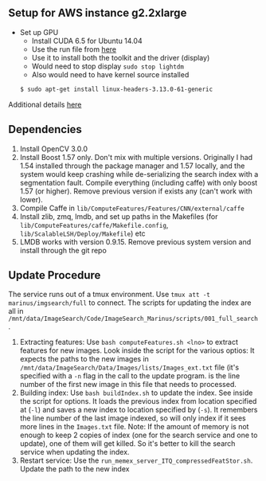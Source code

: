 Setup for AWS instance g2.2xlarge
--------------------------------
* Set up GPU
  - Install CUDA 6.5 for Ubuntu 14.04
  - Use the run file from [here](http://developer.download.nvidia.com/compute/cuda/6_5/rel/installers/cuda_6.5.14_linux_32.run)
  - Use it to install both the toolkit and the driver (display)
  - Would need to stop display `sudo stop lightdm`
  - Also would need to have kernel source installed
  ```bash
  $ sudo apt-get install linux-headers-3.13.0-61-generic
  ```
Additional details [here](https://github.com/BVLC/caffe/wiki/Install-Caffe-on-EC2-from-scratch-(Ubuntu,-CUDA-7,-cuDNN))

Dependencies
------------

1. Install OpenCV 3.0.0
2. Install Boost 1.57 only. Don't mix with multiple versions. Originally I had 1.54 installed through the package manager and 1.57 locally, and the system would keep crashing while de-serializing the search index with a segmentation fault. Compile everything (including caffe) with only boost 1.57 (or higher). Remove previous version if exists any (can't work with lower).
3. Compile Caffe in `lib/ComputeFeatures/Features/CNN/external/caffe`
4. Install zlib, zmq, lmdb, and set up paths in the Makefiles (for `lib/ComputeFeatures/caffe/Makefile.config`, `lib/ScalableLSH/Deploy/Makefile`) etc
5. LMDB works with version 0.9.15. Remove previous system version and install through the git repo

Update Procedure
----------------

The service runs out of a tmux environment. Use `tmux att -t marinus/imgsearch/full` to connect.
The scripts for updating the index are all in `/mnt/data/ImageSearch/Code/ImageSearch_Marinus/scripts/001_full_search`.

1. Extracting features:
  Use `bash computeFeatures.sh <lno>` to extract features for new images. Look inside the script for the various optios: It expects the paths to the new images in `/mnt/data/ImageSearch/Data/Images/lists/Images_ext.txt` file (it's specified with a `-n` flag in the call to the update program.
  <lno> is the line number of the first new image in this file that needs to processed.
2. Building index:
  Use `bash buildIndex.sh` to update the index. See inside the script for options. It loads the previous index from location specified at (`-l`) and saves a new index to location specified by (`-s`). It remembers the line number of the last image indexed, so will only index if it sees more lines in the `Images.txt` file. Note: If the amount of memory is not enough to keep 2 copies of index (one for the search service and one to update), one of them will get killed. So it's better to kill the search service when updating the index.
3. Restart service:
  Use the `run_memex_server_ITQ_compressedFeatStor.sh`. Update the path to the new index
